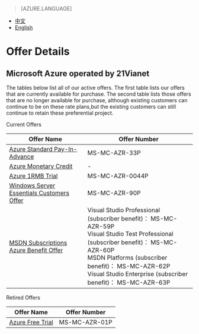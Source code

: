 <tags ms.service="legal" ms.date="" wacn.date="" wacn.lang="en"/>

> [AZURE.LANGUAGE]
- [中文](/support/legal/offer-rate-plans/)
- [English](/support/legal/offer-rate-plans-en/)

# Offer Details

## Microsoft Azure operated by 21Vianet

The tables below list all of our active offers. The first table lists our offers that are currently available for purchase. The second table lists those offers that are no longer available for purchase, although existing customers can continue to be on these rate plans,but the existing customers can still continue to retain these preferential project.

Current Offers

Offer Name									|Offer Number
--------------------------------------------|----------------------------------------------------------------------
[Azure Standard Pay-In-Advance]				|MS-MC-AZR-33P
[Azure Monetary Credit]						|-
[Azure 1RMB Trial]							|MS-MC-AZR-0044P
[Windows Server Essentials Customers Offer]	|MS-MC-AZR-90P
[MSDN Subscriptions Azure Benefit Offer]	|Visual Studio Professional (subscriber benefit)： MS-MC-AZR-59P<br/>Visual Studio Test Professional (subscriber benefit)： MS-MC-AZR-60P<br/>MSDN Platforms (subscriber benefit)： MS-MC-AZR-62P<br/>Visual Studio Enterprise (subscriber benefit)： MS-MC-AZR-63P

Retired Offers

Offer Name									|Offer Number
--------------------------------------------|----------------------------------------------------------------------
[Azure Free Trial]							|MS-MC-AZR-01P
 
[Azure Standard Pay-In-Advance]: /offers/ms-mc-arz-33p/
[Azure Monetary Credit]: /offers/azure-monetary-credit/
[Azure 1RMB Trial]: /offers/ms-mc-azr-44p/
[Windows Server Essentials Customers Offer]: /offers/ms-mc-azr-90p/
[MSDN Subscriptions Azure Benefit Offer]: /offers/ms-mc-arz-msdn/
[Azure Free Trial]: /offers/MS-MC-AZR-01P/